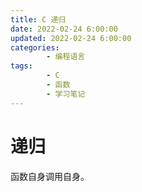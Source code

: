 ```yaml
---
title: C 递归
date: 2022-02-24 6:00:00
updated: 2022-02-24 6:00:00
categories:
        - 编程语言
tags:
        - C
        - 函数
        - 学习笔记
---
```


# 递归

函数自身调用自身。
